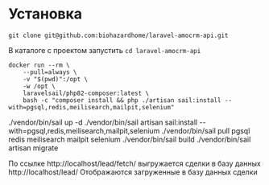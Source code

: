 # Установка
`git clone git@github.com:biohazardhome/laravel-amocrm-api.git`

В каталоге с проектом запустить `cd laravel-amocrm-api`
```
docker run --rm \
    --pull=always \
    -v "$(pwd)":/opt \
    -w /opt \
    laravelsail/php82-composer:latest \
    bash -c "composer install && php ./artisan sail:install --with=pgsql,redis,meilisearch,mailpit,selenium"
```
./vendor/bin/sail up -d 
./vendor/bin/sail artisan sail:install --with=pgsql,redis,meilisearch,mailpit,selenium
./vendor/bin/sail pull pgsql redis meilisearch mailpit selenium
./vendor/bin/sail build
./vendor/bin/sail artisan migrate

По ссылке http://localhost/lead/fetch/ выгружается сделки в базу данных
http://localhost/lead/ Отображаются загруженные в базу данных сделки 
